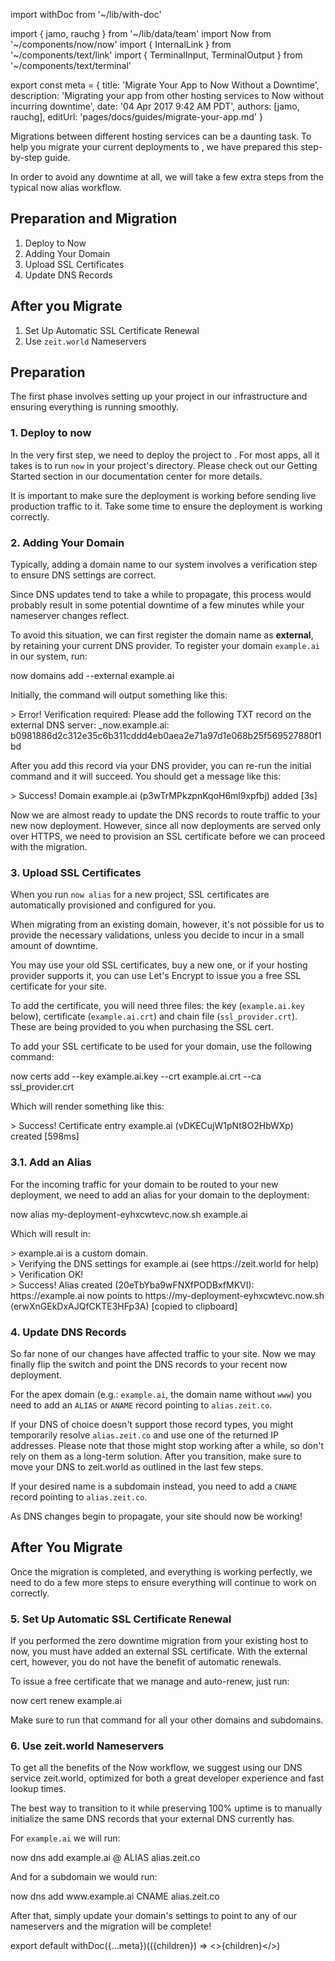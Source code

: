 import withDoc from '~/lib/with-doc'

import { jamo, rauchg } from '~/lib/data/team'
import Now from '~/components/now/now'
import { InternalLink } from '~/components/text/link'
import {
  TerminalInput,
  TerminalOutput
} from '~/components/text/terminal'

export const meta = {
  title: 'Migrate Your App to Now Without a Downtime',
  description: 'Migrating your app from other hosting services to Now without incurring downtime',
  date: '04 Apr 2017 9:42 AM PDT',
  authors: [jamo, rauchg],
  editUrl: 'pages/docs/guides/migrate-your-app.md'
}

Migrations between different hosting services can be a daunting task. To help you migrate your current deployments to <Now color="#000"/>, we have prepared this step-by-step guide.

In order to avoid any downtime at all, we will take a few extra steps from the typical <InternalLink href="/docs/features/aliases">now alias</InternalLink> workflow.

## Preparation and Migration

1. Deploy to Now
2. Adding Your Domain
3. Upload SSL Certificates
4. Update DNS Records

## After you Migrate

1. Set Up Automatic SSL Certificate Renewal
2. Use `zeit.world` Nameservers

## Preparation

The first phase involves setting up your project in our infrastructure and ensuring everything is running smoothly.

### 1. Deploy to now

In the very first step, we need to deploy the project to <Now color="#000"/>. For most apps, all it takes is to run `now` in your project's directory. Please check out our <InternalLink href="/docs/getting-started/introduction-to-now">Getting Started</InternalLink> section in our documentation center for more details.

It is important to make sure the deployment is working before sending live production traffic to it. Take some time to ensure the deployment is working correctly.

### 2. Adding Your Domain

Typically, adding a domain name to our system involves a verification step to ensure DNS settings are correct.

Since DNS updates tend to take a while to propagate, this process would probably result in some potential downtime of a few minutes while your nameserver changes reflect.

To avoid this situation, we can first register the domain name as **external**, by retaining your current DNS provider.
To register your domain `example.ai` in our system, run:

<TerminalInput>
  now domains add --external example.ai
</TerminalInput>

Initially, the command will output something like this:

<TerminalOutput>
  &gt; Error! Verification required: Please add the following TXT record on the
  external DNS server: _now.example.ai: b0981886d2c312e35c6b311cddd4eb0aea2e71a97d1e068b25f569527880f1bd
</TerminalOutput>

After you add this record via your DNS provider, you can re-run the initial command and it will succeed. You should get a message like this:

<TerminalOutput>
  &gt; Success! Domain example.ai (p3wTrMPkzpnKqoH6ml9xpfbj) added [3s]
</TerminalOutput>

Now we are almost ready to update the DNS records to route traffic to your new now deployment. However, since all now deployments are served only over HTTPS, we need to provision an SSL certificate before we can proceed with the migration.

### 3. Upload SSL Certificates

When you run `now alias` for a new project, SSL certificates are automatically provisioned and configured for you.

When migrating from an existing domain, however, it's not possible for us to provide the necessary validations, unless you decide to incur in a small amount of downtime.

You may use your old SSL certificates, buy a new one, or if your hosting provider supports it, you can use Let's Encrypt to issue you a free SSL certificate for your site.

To add the certificate, you will need three files: the key (`example.ai.key` below), certificate (`example.ai.crt`) and chain file (`ssl_provider.crt`). These are being provided to you when purchasing the SSL cert.

To add your SSL certificate to be used for your domain, use the following command:

<TerminalInput>
  now certs add --key example.ai.key --crt example.ai.crt --ca ssl_provider.crt
</TerminalInput>

Which will render something like this:

<TerminalOutput>
  &gt; Success! Certificate entry example.ai (vDKECujW1pNt8O2HbWXp) created [598ms]
</TerminalOutput>

### 3.1. Add an Alias

For the incoming traffic for your domain to be routed to your new deployment, we need to add an alias for your domain to the deployment:

<TerminalInput>
  now alias my-deployment-eyhxcwtevc.now.sh example.ai
</TerminalInput>

Which will result in:

<TerminalOutput>
  > example.ai is a custom domain.
  <br />
  > Verifying the DNS settings for example.ai (see https://zeit.world for help)
  <br />
  > Verification OK!
  <br />
  > Success! Alias created (20eTbYba9wFNXfPODBxfMKVI):
https://example.ai now points to https://my-deployment-eyhxcwtevc.now.sh
(erwXnGEkDxAJQfCKTE3HFp3A) [copied to clipboard]
</TerminalOutput>

### 4. Update DNS Records

So far none of our changes have affected traffic to your site. Now we may finally flip the switch and point the DNS records to your recent now deployment.

For the apex domain (e.g.: `example.ai`, the domain name without `www`) you need to add an `ALIAS` or `ANAME` record pointing to `alias.zeit.co`.

If your DNS of choice doesn't support those record types, you might temporarily resolve `alias.zeit.co` and use one of the returned IP addresses. Please note that those might stop working after a while, so don't rely on them as a long-term solution. After you transition, make sure to move your DNS to zeit.world as outlined in the last few steps.

If your desired name is a subdomain instead, you need to add a `CNAME` record pointing to `alias.zeit.co`.

As DNS changes begin to propagate, your site should now be working!

## After You Migrate

Once the migration is completed, and everything is working perfectly, we need to do a few more steps to ensure everything will continue to work on correctly.

### 5. Set Up Automatic SSL Certificate Renewal

If you performed the zero downtime migration from your existing host to now, you must have added an external SSL certificate. With the external cert, however, you do not have the benefit of automatic renewals.

To issue a free certificate that we manage and auto-renew, just run:

<TerminalInput>
  now cert renew example.ai
</TerminalInput>

Make sure to run that command for all your other domains and subdomains.

### 6. Use zeit.world Nameservers

To get all the benefits of the Now workflow, we suggest using our DNS service <InternalLink href="/world">zeit.world</InternalLink>, optimized for both a great developer experience and fast lookup times.

The best way to transition to it while preserving 100% uptime is to manually initialize the same DNS records that your external DNS currently has.

For `example.ai` we will run:

<TerminalInput>
  now dns add example.ai @ ALIAS alias.zeit.co
</TerminalInput>

And for a subdomain we would run:

<TerminalInput>
  now dns add www.example.ai CNAME alias.zeit.co
</TerminalInput>

After that, simply update your domain's settings to point to any of our <InternalLink href="/world#1.-point-your-domains-to-our-nameservers">nameservers</InternalLink> and the migration will be complete!

export default withDoc({...meta})(({children}) => <>{children}</>)
